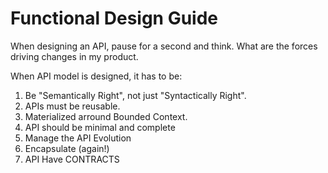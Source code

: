 # Functional Design Guide

When designing an API, pause for a second and think. What are the forces driving changes in my product.

When API model is designed, it has to be:
1. Be "Semantically Right", not just "Syntactically Right".
  1. APIs must be reusable.
  2. Materialized arround Bounded Context.
  3. API should be minimal and complete
  4. Manage the API Evolution
  5. Encapsulate (again!)
2. API Have CONTRACTS 
